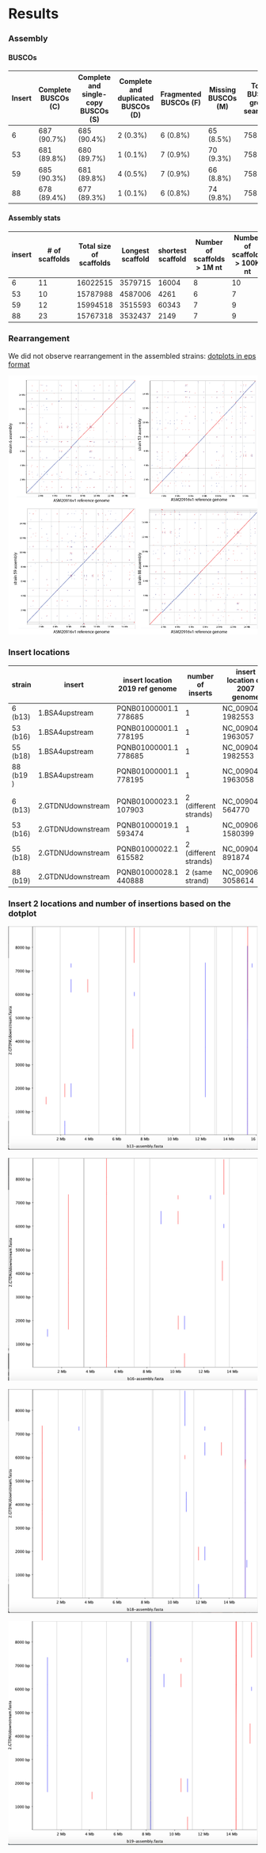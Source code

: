 # Results

### Assembly

#### BUSCOs

| Insert | Complete BUSCOs (C) | Complete and single-copy BUSCOs (S) | Complete and duplicated BUSCOs (D) | Fragmented BUSCOs (F) | Missing BUSCOs (M) | Total BUSCO group searched |
| ---| ---|  ---| ---| ---| ---| ---|
| 6 | 687 (90.7%) | 685 (90.4%)| 2 (0.3%)| 6 (0.8%) | 65 (8.5%) | 758 |
|53| 681 (89.8%) | 680 (89.7%) | 1 (0.1%) | 7 (0.9%) | 70 (9.3%) | 758 |
| 59 | 685 (90.3%) | 681 (89.8%) | 4 (0.5%) | 7 (0.9%) | 66 (8.8%) | 758 |
| 88 | 678 (89.4%) | 677 (89.3%) | 1 (0.1%) | 6 (0.8%) | 74 (9.8%) | 758  |

#### Assembly stats

| insert | # of scaffolds| Total size of scaffolds | Longest scaffold | shortest scaffold | Number of scaffolds > 1M nt| Number of scaffolds > 100K nt|  Number of scaffolds > 10K nt | N50 | L50 | N90 | L90 |
|---|---| ---|---|---|---|---|---|---|---|---| --- |
|6 | 11| 16022515| 3579715| 16004|8| 10 | 11 | 1894960 | 3 | 1111997 | 7 |
| 53| 10 | 15787988 |  4587006| 4261 | 6| 7 | 8| 3523743| 2  | 1113568 | 6|
| 59 | 12 | 15994518 | 3515593 | 60343 |7| 9 | 12 | 1894562 | 3 | 1112789 | 7 |
| 88 | 23 | 15767318 | 3532437 | 2149 |7| 9 | 13 |1755085 | 3 | 1109753 | 7 |




### Rearrangement

We did not observe rearrangement in the assembled strains:
[dotplots in eps format](Notebook_Maryam/png/dotplots.eps)

![dotplots](Notebook_Maryam/png/dotplots.png)


### Insert locations

| strain | insert | insert location 2019 ref genome | number of inserts | insert location on 2007 genome | chromosome |
| --- | --- | --- | --- | --- |--- |
| 6 (b13) | 1.BSA4upstream | PQNB01000001.1 778685 |  1|NC_009042.1 1982553|Chromosome 2|
| 53 (b16)| 1.BSA4upstream | PQNB01000001.1 778195 | 1|NC_009042.1 1963057|Chromosome 2|
| 55 (b18)| 1.BSA4upstream | PQNB01000001.1 778685 | 1|NC_009042.1 1982553|Chromosome 2|
|88 (b19 )| 1.BSA4upstream | PQNB01000001.1 778195 | 1|NC_009042.1 1963058|Chromosome 2|
| | | | ||
| 6 (b13) | 2.GTDNUdownstream| PQNB01000023.1 107903 |  2 (different strands) |NC_009045.1 564770|chromosome 5|
| 53 (b16) | 2.GTDNUdownstream| PQNB01000019.1 593474|  1|NC_009068.1 1580399|chromosome 1|
| 55 (b18) | 2.GTDNUdownstream | PQNB01000022.1 615582 |2 (different strands)|NC_009044.1 891874|chromose 4|
| 88 (b19) | 2.GTDNUdownstream | PQNB01000028.1 440888 | 2 (same strand)|NC_009068.1 3058614|chromosome 1|


### Insert 2 locations and number of insertions based on the dotplot

![b13-vs-insert2](Notebook_Maryam/png/insert2-b13.png)


![b16-vs-insert2](Notebook_Maryam/png/insert2-b16.png)

![b18-vs-insert2](Notebook_Maryam/png/insert2-b18.png)

![b19-vs-insert2](Notebook_Maryam/png/insert2-b19.png)
